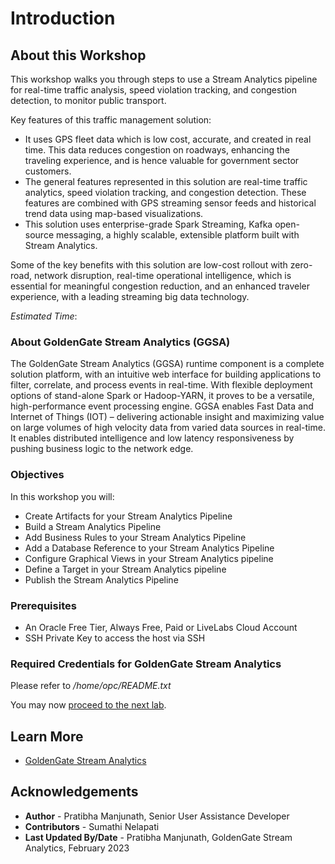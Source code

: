 # Introduction

## About this Workshop

This workshop walks you through steps to use a Stream Analytics pipeline for real-time traffic analysis, speed violation tracking, and congestion detection, to monitor public transport.

Key features of this traffic management solution:
* It uses GPS fleet data which is low cost, accurate, and created in real time. This data reduces congestion on roadways, enhancing the traveling experience, and is hence valuable for government sector customers.
* The general features represented in this solution are real-time traffic analytics, speed violation tracking, and congestion detection. These features are combined with GPS streaming sensor feeds and historical trend data using map-based visualizations.
* This solution uses enterprise-grade Spark Streaming, Kafka open-source messaging, a highly scalable, extensible platform built with Stream Analytics.

Some of the key benefits with this solution are low-cost rollout with zero-road, network disruption, real-time operational intelligence, which is essential for meaningful congestion reduction, and an enhanced traveler experience, with a leading streaming big data technology.

*Estimated Time*:  

### About GoldenGate Stream Analytics (GGSA)
The GoldenGate Stream Analytics (GGSA) runtime component is a complete solution platform, with an intuitive web interface for building applications to filter, correlate, and process events in real-time. With flexible deployment options of stand-alone Spark or Hadoop-YARN, it proves to be a versatile, high-performance event processing engine. GGSA enables Fast Data and Internet of Things (IOT) – delivering actionable insight and maximizing value on large volumes of high velocity data from varied data sources in real-time. It enables distributed intelligence and low latency responsiveness by pushing business logic to the network edge.

### Objectives

In this workshop you will:
* Create Artifacts for your Stream Analytics Pipeline
* Build a Stream Analytics Pipeline
* Add Business Rules to your Stream Analytics Pipeline
* Add a Database Reference to your Stream Analytics Pipeline
* Configure Graphical Views in your Stream Analytics pipeline
* Define a Target in your Stream Analytics pipeline
* Publish the Stream Analytics Pipeline

### Prerequisites
* An Oracle Free Tier, Always Free, Paid or LiveLabs Cloud Account
* SSH Private Key to access the host via SSH

### Required Credentials for GoldenGate Stream Analytics
Please refer to */home/opc/README.txt*

You may now [proceed to the next lab](#next).

## Learn More

* [GoldenGate Stream Analytics](https://docs.oracle.com/en/middleware/fusion-middleware/osa/19.1/using/index.html)

## Acknowledgements

* **Author** - Pratibha Manjunath, Senior User Assistance Developer
* **Contributors** - Sumathi Nelapati
* **Last Updated By/Date** - Pratibha Manjunath, GoldenGate Stream Analytics, February 2023
